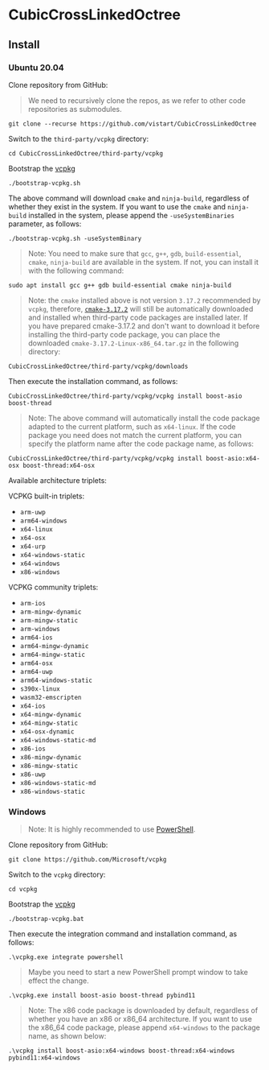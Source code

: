 # CubicCrossLinkedOctree

## Install

### Ubuntu 20.04

Clone repository from GitHub:

> We need to recursively clone the repos, as we refer to other code repositories as submodules.

```
git clone --recurse https://github.com/vistart/CubicCrossLinkedOctree
```

Switch to the `third-party/vcpkg` directory:

```
cd CubicCrossLinkedOctree/third-party/vcpkg
```

Bootstrap the [vcpkg](https://github.com/microsoft/vcpkg)

```
./bootstrap-vcpkg.sh
```

The above command will download `cmake` and `ninja-build`, regardless of whether they exist in the system. If you want to use the `cmake` and `ninja-build` installed in the system, please append the `-useSystemBinaries` parameter, as follows:

```
./bootstrap-vcpkg.sh -useSystemBinary
```

> Note: You need to make sure that `gcc`, `g++`, `gdb`, `build-essential`, `cmake`, `ninja-build` are available in the system. If not, you can install it with the following command:

```
sudo apt install gcc g++ gdb build-essential cmake ninja-build
```

> Note: the `cmake` installed above is not version `3.17.2` recommended by `vcpkg`, therefore, [`cmake-3.17.2`](https://github.com/Kitware/CMake/releases/download/v3.17.2/cmake-3.17.2-Linux-x86_64.tar.gz) will still be automatically downloaded and installed when third-party code packages are installed later. If you have prepared cmake-3.17.2 and don't want to download it before installing the third-party code package, you can place the downloaded `cmake-3.17.2-Linux-x86_64.tar.gz` in the following directory:

```
CubicCrossLinkedOctree/third-party/vcpkg/downloads
```

Then execute the installation command, as follows:

```
CubicCrossLinkedOctree/third-party/vcpkg/vcpkg install boost-asio boost-thread
```

> Note: The above command will automatically install the code package adapted to the current platform, such as `x64-linux`. If the code package you need does not match the current platform, you can specify the platform name after the code package name, as follows:

```
CubicCrossLinkedOctree/third-party/vcpkg/vcpkg install boost-asio:x64-osx boost-thread:x64-osx
```

Available architecture triplets:

VCPKG built-in triplets:

- `arm-uwp`
- `arm64-windows`
- `x64-linux`
- `x64-osx`
- `x64-urp`
- `x64-windows-static`
- `x64-windows`
- `x86-windows`

VCPKG community triplets:

- `arm-ios`
- `arm-mingw-dynamic`
- `arm-mingw-static`
- `arm-windows`
- `arm64-ios`
- `arm64-mingw-dynamic`
- `arm64-mingw-static`
- `arm64-osx`
- `arm64-uwp`
- `arm64-windows-static`
- `s390x-linux`
- `wasm32-emscripten`
- `x64-ios`
- `x64-mingw-dynamic`
- `x64-mingw-static`
- `x64-osx-dynamic`
- `x64-windows-static-md`
- `x86-ios`
- `x86-mingw-dynamic`
- `x86-mingw-static`
- `x86-uwp`
- `x86-windows-static-md`
- `x86-windows-static`

### Windows

> Note: It is highly recommended to use [PowerShell](https://github.com/powershell/powershell).

Clone repository from GitHub:

```
git clone https://github.com/Microsoft/vcpkg
```

Switch to the `vcpkg` directory:

```
cd vcpkg
```

Bootstrap the [vcpkg](https://github.com/microsoft/vcpkg)

```
./bootstrap-vcpkg.bat
```

Then execute the integration command and installation command, as follows:

```
.\vcpkg.exe integrate powershell
```

> Maybe you need to start a new PowerShell prompt window to take effect the change.

```
.\vcpkg.exe install boost-asio boost-thread pybind11
```

> Note: The x86 code package is downloaded by default, regardless of whether you have an x86 or x86_64 architecture. If you want to use the x86_64 code package, please append `x64-windows` to the package name, as shown below:

```
.\vcpkg install boost-asio:x64-windows boost-thread:x64-windows pybind11:x64-windows
```
